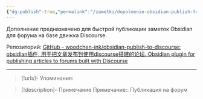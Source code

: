 ```yaml
---
{"dg-publish":true,"permalink":"/zametki/dopolnenie-obsidian-publish-to-discourse/","created":"2025-06-09 01:54","updated":"2025-06-09T01:57:29+03:00"}
---
```


Дополнение предназначено для быстрой публикации заметок Obsidian для форума на базе движка Discourse.

Репозиторий: [GitHub - woodchen-ink/obsidian-publish-to-discourse: obsidian插件, 用于把文章发布到使用discourse搭建的论坛. Obsidian plugin for publishing articles to forums built with Discourse](https://github.com/woodchen-ink/obsidian-publish-to-discourse)

---
> [!urls]- Упоминания:

> [!description]- Примечание
> Примечание:: Публикация на форум
